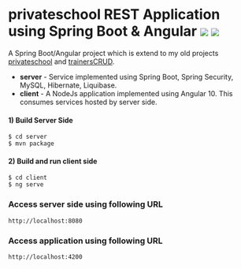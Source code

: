 # privateschool REST Application using Spring Boot & Angular ![](https://img.shields.io/badge/Framework-Spring-informational?style=flat&logo=spring) ![](https://img.shields.io/badge/Framework-Angular-informational?style=flat&logo=angular)

A Spring Boot/Angular project which is extend to my old projects [privateschool](https://github.com/GeorgeTsianakas/privateschool) and [trainersCRUD](https://github.com/GeorgeTsianakas/trainersCRUD).

- **server** - Service implemented using Spring Boot, Spring Security, MySQL, Hibernate, Liquibase.
- **client** - A NodeJs application implemented using Angular 10. This consumes services hosted by server side.
 
#### 1) Build Server Side

```
$ cd server
$ mvn package
```

#### 2) Build and run client side

```
$ cd client
$ ng serve
```

### Access server side using following URL

```
http://localhost:8080
```

### Access application using following URL

```
http://localhost:4200
```
